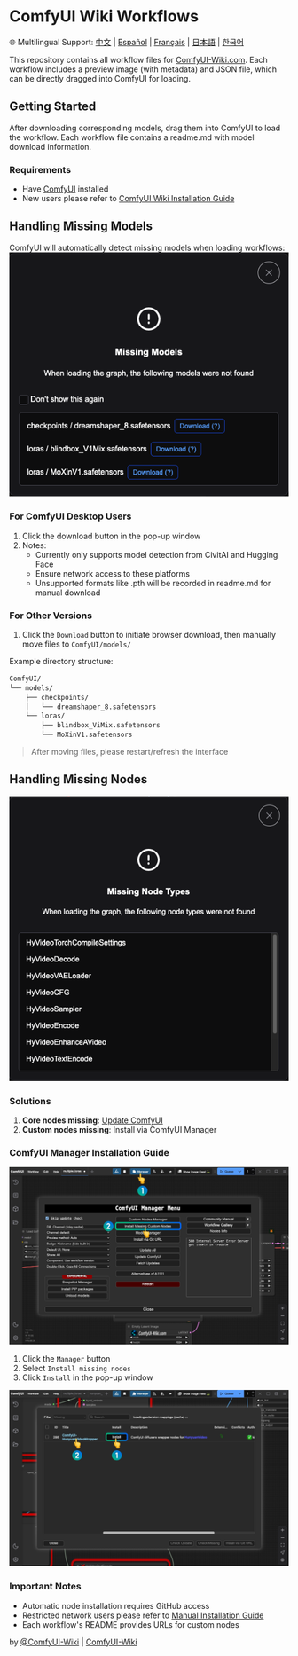 # ComfyUI Wiki Workflows
🌐 Multilingual Support: [中文](README.zh.md) | [Español](README.es.md) | [Français](README.fr.md) | [日本語](README.ja.md) | [한국어](README.ko.md)


This repository contains all workflow files for [ComfyUI-Wiki.com](https://comfyui-wiki.com/zh). Each workflow includes a preview image (with metadata) and JSON file, which can be directly dragged into ComfyUI for loading.

## Getting Started

After downloading corresponding models, drag them into ComfyUI to load the workflow. Each workflow file contains a readme.md with model download information.

### Requirements
- Have [ComfyUI](https://github.com/comfyanonymous/ComfyUI) installed
- New users please refer to [ComfyUI Wiki Installation Guide](https://comfyui-wiki.com/zh/install/install-comfyui)

## Handling Missing Models
ComfyUI will automatically detect missing models when loading workflows:
![Missing models prompt](/readme_images/missing_models.png)

### For ComfyUI Desktop Users
1. Click the download button in the pop-up window
2. Notes:
   - Currently only supports model detection from CivitAI and Hugging Face
   - Ensure network access to these platforms
   - Unsupported formats like .pth will be recorded in readme.md for manual download

### For Other Versions

1. Click the `Download` button to initiate browser download, then manually move files to `ComfyUI/models/`

Example directory structure:
```bash
ComfyUI/
└── models/
    ├── checkpoints/
    │   └── dreamshaper_8.safetensors
    └── loras/
        ├── blindbox_ViMix.safetensors
        └── MoXinV1.safetensors
```
> After moving files, please restart/refresh the interface

## Handling Missing Nodes
![Missing nodes prompt](/readme_images/missing_node_types.png)

### Solutions
1. **Core nodes missing**: [Update ComfyUI](https://comfyui-wiki.com/zh/tutorial/basic/how-to-update-comfyui)
2. **Custom nodes missing**: Install via ComfyUI Manager

### ComfyUI Manager Installation Guide
![ComfyUI Manager interface](/readme_images/comfyui_manager.png)
1. Click the `Manager` button
2. Select `Install missing nodes`
3. Click `Install` in the pop-up window

![Node installation example](/readme_images/install_missing_nodes.jpg)

### Important Notes
- Automatic node installation requires GitHub access
- Restricted network users please refer to [Manual Installation Guide](https://comfyui-wiki.com/zh/install/install-custom-nodes)
- Each workflow's README provides URLs for custom nodes


by [@ComfyUI-Wiki](https://github.com/comfyui-wiki) | [ComfyUI-Wiki](https://comfyui-wiki.com/zh)
